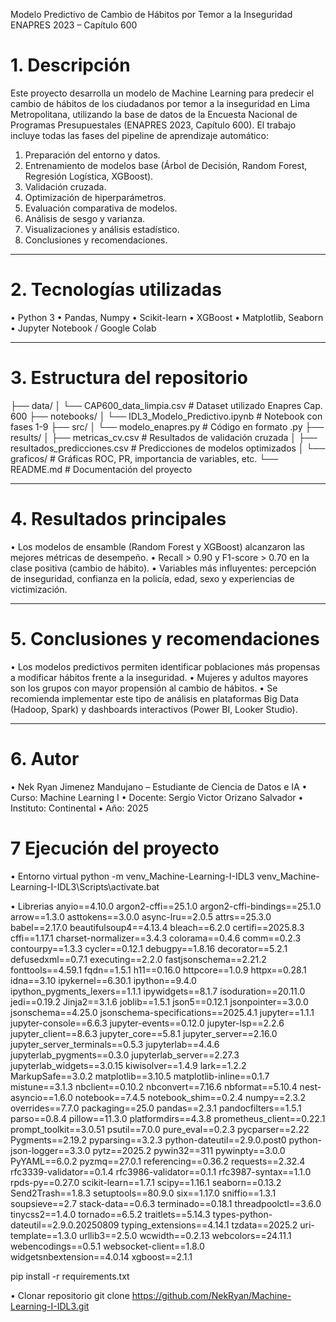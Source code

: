 Modelo Predictivo de Cambio de Hábitos por Temor a la Inseguridad
ENAPRES 2023 – Capítulo 600

# 1. Descripción
Este proyecto desarrolla un modelo de Machine Learning para predecir el cambio de hábitos de los ciudadanos por temor a la inseguridad en Lima Metropolitana, utilizando la base de datos de la Encuesta Nacional de Programas Presupuestales (ENAPRES 2023, Capítulo 600).
El trabajo incluye todas las fases del pipeline de aprendizaje automático:
1.	Preparación del entorno y datos.
2.	Entrenamiento de modelos base (Árbol de Decisión, Random Forest, Regresión Logística, XGBoost).
3.	Validación cruzada.
4.	Optimización de hiperparámetros.
5.	Evaluación comparativa de modelos.
6.	Análisis de sesgo y varianza.
7.	Visualizaciones y análisis estadístico.
8.	Conclusiones y recomendaciones.
________________________________________
# 2. Tecnologías utilizadas
•	Python 3
•	Pandas, Numpy
•	Scikit-learn
•	XGBoost
•	Matplotlib, Seaborn
•	Jupyter Notebook / Google Colab
________________________________________
# 3. Estructura del repositorio
├── data/
│   └── CAP600_data_limpia.csv       # Dataset utilizado Enapres Cap. 600
├── notebooks/
│   └── IDL3_Modelo_Predictivo.ipynb # Notebook con fases 1-9
├── src/
│   └── modelo_enapres.py            # Código en formato .py
├── results/
│   ├── metricas_cv.csv              # Resultados de validación cruzada
│   ├── resultados_predicciones.csv  # Predicciones de modelos optimizados
│   └── graficos/                    # Gráficas ROC, PR, importancia de variables, etc.
└── README.md                        # Documentación del proyecto
________________________________________
# 4. Resultados principales
•	Los modelos de ensamble (Random Forest y XGBoost) alcanzaron las mejores métricas de desempeño.
•	Recall > 0.90 y F1-score > 0.70 en la clase positiva (cambio de hábito).
•	Variables más influyentes: percepción de inseguridad, confianza en la policía, edad, sexo y experiencias de victimización.
________________________________________
# 5. Conclusiones y recomendaciones
•	Los modelos predictivos permiten identificar poblaciones más propensas a modificar hábitos frente a la inseguridad.
•	Mujeres y adultos mayores son los grupos con mayor propensión al cambio de hábitos.
•	Se recomienda implementar este tipo de análisis en plataformas Big Data (Hadoop, Spark) y dashboards interactivos (Power BI, Looker Studio).
________________________________________
# 6. Autor
•	Nek Ryan Jimenez Mandujano – Estudiante de Ciencia de Datos e IA
•	Curso: Machine Learning I
•	Docente: Sergio Victor Orizano Salvador
•	Instituto: Continental
•	Año: 2025

# 7 Ejecución del proyecto
•	Entorno virtual
python -m venv_Machine-Learning-I-IDL3
venv_Machine-Learning-I-IDL3\Scripts\activate.bat

•	Librerias
anyio==4.10.0
argon2-cffi==25.1.0
argon2-cffi-bindings==25.1.0
arrow==1.3.0
asttokens==3.0.0
async-lru==2.0.5
attrs==25.3.0
babel==2.17.0
beautifulsoup4==4.13.4
bleach==6.2.0
certifi==2025.8.3
cffi==1.17.1
charset-normalizer==3.4.3
colorama==0.4.6
comm==0.2.3
contourpy==1.3.3
cycler==0.12.1
debugpy==1.8.16
decorator==5.2.1
defusedxml==0.7.1
executing==2.2.0
fastjsonschema==2.21.2
fonttools==4.59.1
fqdn==1.5.1
h11==0.16.0
httpcore==1.0.9
httpx==0.28.1
idna==3.10
ipykernel==6.30.1
ipython==9.4.0
ipython_pygments_lexers==1.1.1
ipywidgets==8.1.7
isoduration==20.11.0
jedi==0.19.2
Jinja2==3.1.6
joblib==1.5.1
json5==0.12.1
jsonpointer==3.0.0
jsonschema==4.25.0
jsonschema-specifications==2025.4.1
jupyter==1.1.1
jupyter-console==6.6.3
jupyter-events==0.12.0
jupyter-lsp==2.2.6
jupyter_client==8.6.3
jupyter_core==5.8.1
jupyter_server==2.16.0
jupyter_server_terminals==0.5.3
jupyterlab==4.4.6
jupyterlab_pygments==0.3.0
jupyterlab_server==2.27.3
jupyterlab_widgets==3.0.15
kiwisolver==1.4.9
lark==1.2.2
MarkupSafe==3.0.2
matplotlib==3.10.5
matplotlib-inline==0.1.7
mistune==3.1.3
nbclient==0.10.2
nbconvert==7.16.6
nbformat==5.10.4
nest-asyncio==1.6.0
notebook==7.4.5
notebook_shim==0.2.4
numpy==2.3.2
overrides==7.7.0
packaging==25.0
pandas==2.3.1
pandocfilters==1.5.1
parso==0.8.4
pillow==11.3.0
platformdirs==4.3.8
prometheus_client==0.22.1
prompt_toolkit==3.0.51
psutil==7.0.0
pure_eval==0.2.3
pycparser==2.22
Pygments==2.19.2
pyparsing==3.2.3
python-dateutil==2.9.0.post0
python-json-logger==3.3.0
pytz==2025.2
pywin32==311
pywinpty==3.0.0
PyYAML==6.0.2
pyzmq==27.0.1
referencing==0.36.2
requests==2.32.4
rfc3339-validator==0.1.4
rfc3986-validator==0.1.1
rfc3987-syntax==1.1.0
rpds-py==0.27.0
scikit-learn==1.7.1
scipy==1.16.1
seaborn==0.13.2
Send2Trash==1.8.3
setuptools==80.9.0
six==1.17.0
sniffio==1.3.1
soupsieve==2.7
stack-data==0.6.3
terminado==0.18.1
threadpoolctl==3.6.0
tinycss2==1.4.0
tornado==6.5.2
traitlets==5.14.3
types-python-dateutil==2.9.0.20250809
typing_extensions==4.14.1
tzdata==2025.2
uri-template==1.3.0
urllib3==2.5.0
wcwidth==0.2.13
webcolors==24.11.1
webencodings==0.5.1
websocket-client==1.8.0
widgetsnbextension==4.0.14
xgboost==2.1.1

pip install -r requirements.txt

•	Clonar repositorio
git clone https://github.com/NekRyan/Machine-Learning-I-IDL3.git